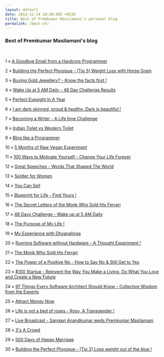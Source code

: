 ```yaml
---
layout: default
date: 2013-12-24 10:30:905 +0530
title: Best of Premkumar Masilamani's personal blog
permalink: /best-of/
---
```


<div class="post">
<h3>Best of Premkumar Masilamani's blog</h3>
<br/>
<p><span>1</span> &raquo; <a href="/a-goodbye-email-from-a-hardcore-programmer/">A Goodbye Email from a Hardcore Programmer</a><p>
<p><span>2</span> &raquo; <a href="/building-the-perfect-physique-tip-5-weight-loss-with-horse-gram/">Building the Perfect Physique - [Tip 5] Weight Loss with Horse Gram</a><p>
<p><span>3</span> &raquo; <a href="/buying-gold-jewellery-know-the-facts-first/">Buying Gold Jewellery? - Know the facts first !</a><p>
<p><span>4</span> &raquo; <a href="/wake-up-at-5-AM-daily-48-day-challenge-results/">Wake Up at 5 AM Daily - 48 Day Challenge Results</a><p>
<p><span>5</span> &raquo; <a href="/perfect-eyesight-in-a-year-2014/">Perfect Eyesight In A Year</a><p>
<p><span>6</span> &raquo; <a href="/i-am-dark-skinned-proud-healthy-dark-is-beautiful/">I am dark skinned, proud & healthy. Dark is beautiful !</a><p>
<p><span>7</span> &raquo; <a href="/becoming-a-writer-challenge-premkumar-masilamani/">Becoming a Writer - A Life time Challenge</a><p>
<p><span>8</span> &raquo; <a href="/indian-toilet-vs-western-toilet/">Indian Toilet vs Western Toilet</a><p>
<p><span>9</span> &raquo; <a href="/blog-like-a-programmer/">Blog like a Programmer</a><p>
<p><span>10</span> &raquo; <a href="/5-months-of-raw-vegan-experiment/">5 Months of Raw Vegan Experiment</a><p>
<p><span>11</span> &raquo; <a href="/100-ways-to-motivate-yourself-change-your-life-forever-steve-chandler-audiobook-review/">100 Ways to Motivate Yourself - Change Your Life Forever</a><p>
<p><span>12</span> &raquo; <a href="/great-speeches-words-that-shaped-the-world-edward-humphrey-book-review/">Great Speeches - Words That Shaped The World</a><p>
<p><span>13</span> &raquo; <a href="/soldier-for-women/">Soldier for Women</a><p>
<p><span>14</span> &raquo; <a href="/you-can-sell-shiv-khera-book-review/">You Can Sell</a><p>
<p><span>15</span> &raquo; <a href="/blueprint-for-life-find-yours/">Blueprint for Life - Find Yours !</a><p>
<p><span>16</span> &raquo; <a href="/the-secret-letters-of-the-monk-who-sold-his-ferrari-robin-sharma-book-review/">The Secret Letters of the Monk Who Sold His Ferrari</a><p>
<p><span>17</span> &raquo; <a href="/48-days-challenge-wake-up-at-5-am-daily/">48 Days Challenge - Wake up at 5 AM Daily</a><p>
<p><span>18</span> &raquo; <a href="/the-purpose-of-my-life/">The Purpose of My Life !</a><p>
<p><span>19</span> &raquo; <a href="/my-experience-with-dhyanalinga/">My Experience with Dhyanalinga</a><p>
<p><span>20</span> &raquo; <a href="/running-software-without-hardware-a-thought-experiment/">Running Software without Hardware - A Thought Experiment !</a><p>
<p><span>21</span> &raquo; <a href="/the-monk-who-sold-his-ferrari-robin-sharma-book-review/">The Monk Who Sold His Ferrari</a><p>
<p><span>22</span> &raquo; <a href="/the-power-of-a-positive-no-how-to-say-no-still-get-to-yes-william-ury-book-review/">The Power of a Positive No - How to Say No & Still Get to Yes</a><p>
<p><span>23</span> &raquo; <a href="/100-dollars-startup-reinvent-the-way-you-make-a-living-do-what-you-love-and-create-a-new-future-chris-guillebeau-book-review/">$100 Startup - Reinvent the Way You Make a Living, Do What You Love and Create a New Future</a><p>
<p><span>24</span> &raquo; <a href="/97-things-every-software-architect-should-know-collective-wisdom-from-the-experts-richard-monson-haefel-book-review/">97 Things Every Software Architect Should Know - Collective Wisdom from the Experts</a><p>
<p><span>25</span> &raquo; <a href="/attract-money-now-audio-joe-vitale-book-review/">Attract Money Now</a><p>
<p><span>26</span> &raquo; <a href="/life-is-not-a-bed-of-roses-rosy-a-transgender/">Life is not a bed of roses - Rosy, A Transgender !</a><p>
<p><span>27</span> &raquo; <a href="/live-broadcast-sangavi-anandkumar-weds-premkumar-masilamani/">Live Broadcast - Sangavi Anandkumar weds Premkumar Masilamani</a><p>
<p><span>28</span> &raquo; <a href="/3-s-a-crowd-vijay-nagaswami-book-review/">3's A Crowd</a><p>
<p><span>29</span> &raquo; <a href="/500-days-of-happy-marriage/">500 Days of Happy Marriage</a><p>
<p><span>30</span> &raquo; <a href="/building-the-perfect-physique-tip-2-lose-weight-out-of-the-blue/">Building the Perfect Physique - [Tip 2] Lose weight out of the blue !</a><p>

</div>
<br/>


